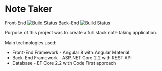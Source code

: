 
# Note Taker
Front-End [![Build Status](https://dev.azure.com/callumbreen/NoteTaker/_apis/build/status/CallumRBreen.NoteTaker%20-%20Front%20End?branchName=master)](https://dev.azure.com/callumbreen/NoteTaker/_build/latest?definitionId=4&branchName=master)
Back-End [![Build Status](https://dev.azure.com/callumbreen/NoteTaker/_apis/build/status/CallumRBreen.NoteTaker%20-%20API?branchName=master)](https://dev.azure.com/callumbreen/NoteTaker/_build/latest?definitionId=3&branchName=master)

Purpose of this project was to create a full stack note taking application. 

Main technologies used:
* Front-End Framework - Angular 8 with Angular Material
* Back-End Framework - ASP.NET Core 2.2 with REST API
* Database - EF Core 2.2 with Code First approach
